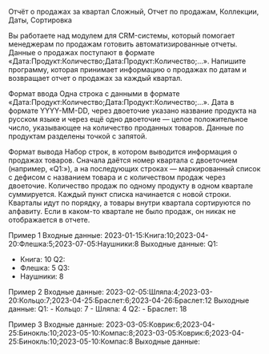 Отчёт о продажах за квартал
Сложный, Отчет по продажам, Коллекции, Даты, Сортировка

Вы работаете над модулем для CRM-системы, который помогает менеджерам по продажам готовить автоматизированные отчеты. Данные о продажах поступают в формате «Дата:Продукт:Количество;Дата:Продукт:Количество;...».
Напишите программу, которая принимает информацию о продажах по датам и возвращает отчет о продажах за каждый квартал.

Формат ввода
Одна строка с данными в формате «Дата:Продукт:Количество;Дата:Продукт:Количество;...». Дата в формате YYYY-MM-DD, через двоеточие указано название продукта на русском языке и через ещё одно двоеточие — целое положительное число, указывающее на количество проданных товаров. Данные по продуктам разделены точкой с запятой.

Формат вывода
Набор строк, в котором выводится информация о продажах товаров. Сначала даётся номер квартала с двоеточием (например, «Q1:»), а на последующих строках — маркированный список с дефисом с названием товара и с количеством продаж через двоеточие. Количество продаж по одному продукту в одном квартале суммируется. Каждый пункт списка начинается с новой строки.
Кварталы идут по порядку, а товары внутри квартала сортируются по алфавиту. Если в каком-то квартале не было продаж, он никак не отображается в отчете.

Пример 1
Входные данные:
2023-01-15:Книга:10;2023-04-20:Флешка:5;2023-07-05:Наушники:8
Выходные данные:
Q1:
- Книга: 10
Q2:
- Флешка: 5
Q3:
- Наушники: 8

Пример 2
Входные данные:
2023-02-05:Шляпа:4;2023-03-20:Кольцо:7;2023-04-25:Браслет:6;2023-04-26:Браслет:12
Выходные данные:
Q1: - Кольцо: 7 - Шляпа: 4 Q2: - Браслет: 18

Пример 3
Входные данные:
2023-03-05:Коврик:6;2023-04-25:Бинокль:10;2023-05-10:Компас:8;2023-03-05:Коврик:6;2023-04-25:Бинокль:10;2023-05-10:Компас:8
Выходные данные:

